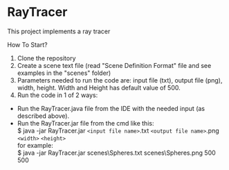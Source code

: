 # RayTracer
This project implements a ray tracer

How To Start?
1. Clone the repository
2. Create a scene text file (read "Scene Definition Format" file and see examples in the "scenes" folder)
3. Parameters needed to run the code are: input file (txt), output file (png), width, height. Width and Height has default value of 500.
4. Run the code in 1 of 2 ways:
  - Run the RayTracer.java file from the IDE with the needed input (as described above).
  - Run the RayTracer.jar file from the cmd like this:  
    $ java -jar RayTracer.jar `<input file name>`.txt `<output file name>`.png `<width>` `<height>`  
    for example:  
    $ java -jar RayTracer.jar scenes\Spheres.txt scenes\Spheres.png 500 500
